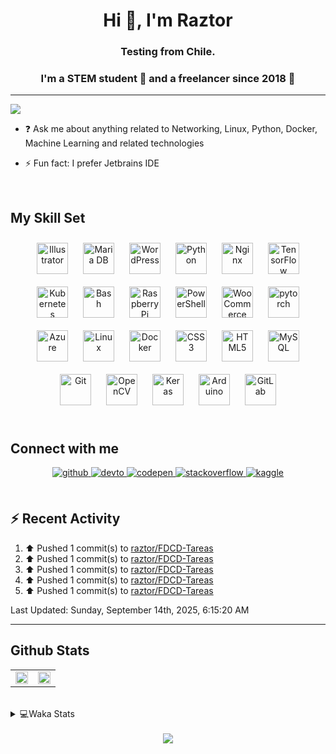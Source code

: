 <h1 align="center">Hi 👋, I'm Raztor</h1>
<h3 align="center">Testing from Chile.</h3>

### <div align="center">I'm a STEM student 🤖 and a freelancer since 2018 🚀</div>  

---
  ![](https://komarev.com/ghpvc/?username=raztor)
    

- ❓ Ask me about anything related to Networking, Linux, Python, Docker, Machine Learning and related technologies  
  

- ⚡ Fun fact: I prefer Jetbrains IDE  
  

<br/>  


## My Skill Set  
<div align="center">  
<img style="margin: 10px" src="https://profilinator.rishav.dev/skills-assets/adobe_illustrator-icon.svg" alt="Illustrator" height="50" />  
<img style="margin: 10px" src="https://profilinator.rishav.dev/skills-assets/mariadb.png" alt="Maria DB" height="50" />  
<img style="margin: 10px" src="https://profilinator.rishav.dev/skills-assets/wordpress.png" alt="WordPress" height="50" />  
<img style="margin: 10px" src="https://profilinator.rishav.dev/skills-assets/python-original.svg" alt="Python" height="50" />  
<img style="margin: 10px" src="https://profilinator.rishav.dev/skills-assets/nginx-original.svg" alt="Nginx" height="50" />  
<img style="margin: 10px" src="https://profilinator.rishav.dev/skills-assets/tensorflow-icon.svg" alt="TensorFlow" height="50" />  
<img style="margin: 10px" src="https://profilinator.rishav.dev/skills-assets/kubernetes-icon.svg" alt="Kubernetes" height="50" />  
<img style="margin: 10px" src="https://profilinator.rishav.dev/skills-assets/gnu_bash-icon.svg" alt="Bash" height="50" />  
<img style="margin: 10px" src="https://profilinator.rishav.dev/skills-assets/raspberrypi.png" alt="Raspberry Pi" height="50" />  
<img style="margin: 10px" src="https://profilinator.rishav.dev/skills-assets/powershell.png" alt="PowerShell" height="50" />  
<img style="margin: 10px" src="https://profilinator.rishav.dev/skills-assets/woocommerce.png" alt="WooCommerce" height="50" />  
<img style="margin: 10px" src="https://profilinator.rishav.dev/skills-assets/pytorch-icon.svg" alt="pytorch" height="50" />  
<img style="margin: 10px" src="https://profilinator.rishav.dev/skills-assets/microsoft_azure-icon.svg" alt="Azure" height="50" />  
<img style="margin: 10px" src="https://profilinator.rishav.dev/skills-assets/linux-original.svg" alt="Linux" height="50" />  
<img style="margin: 10px" src="https://profilinator.rishav.dev/skills-assets/docker-original-wordmark.svg" alt="Docker" height="50" />  
<img style="margin: 10px" src="https://profilinator.rishav.dev/skills-assets/css3-original-wordmark.svg" alt="CSS3" height="50" />  
<img style="margin: 10px" src="https://profilinator.rishav.dev/skills-assets/html5-original-wordmark.svg" alt="HTML5" height="50" />  
<img style="margin: 10px" src="https://profilinator.rishav.dev/skills-assets/mysql-original-wordmark.svg" alt="MySQL" height="50" />  
<img style="margin: 10px" src="https://profilinator.rishav.dev/skills-assets/git-scm-icon.svg" alt="Git" height="50" />  
<img style="margin: 10px" src="https://profilinator.rishav.dev/skills-assets/opencv-icon.svg" alt="OpenCV" height="50" />  
<img style="margin: 10px" src="https://profilinator.rishav.dev/skills-assets/keras.png" alt="Keras" height="50" />  
<img style="margin: 10px" src="https://profilinator.rishav.dev/skills-assets/arduino.png" alt="Arduino" height="50" />  
<img style="margin: 10px" src="https://profilinator.rishav.dev/skills-assets/gitlab.svg" alt="GitLab" height="50" />  
</div>  

<br/>  


## Connect with me  
<div align="center">
<a href="https://github.com/raztorr" target="_blank">
<img src=https://img.shields.io/badge/github-%2324292e.svg?&style=for-the-badge&logo=github&logoColor=white alt=github style="margin-bottom: 5px;" />
</a>
<a href="https://dev.to/raztorr" target="_blank">
<img src=https://img.shields.io/badge/dev.to-%2308090A.svg?&style=for-the-badge&logo=dev.to&logoColor=white alt=devto style="margin-bottom: 5px;" />
</a>
<a href="https://codepen.com/raztorr" target="_blank">
<img src=https://img.shields.io/badge/codepen-%23131417.svg?&style=for-the-badge&logo=codepen&logoColor=white alt=codepen style="margin-bottom: 5px;" />
</a>
<a href="https://stackoverflow.com/users/raztor" target="_blank">
<img src=https://img.shields.io/badge/stackoverflow-%23F28032.svg?&style=for-the-badge&logo=stackoverflow&logoColor=white alt=stackoverflow style="margin-bottom: 5px;" />
</a>
<a href="https://www.kaggle.com/raztorr" target="_blank">
<img src=https://img.shields.io/badge/kaggle-%2344BAE8.svg?&style=for-the-badge&logo=kaggle&logoColor=white alt=kaggle style="margin-bottom: 5px;" />
</a>  
</div>  
<br/>  

## :zap: Recent Activity

<!--RECENT_ACTIVITY:start-->
1. ⬆️ Pushed 1 commit(s) to [raztor/FDCD-Tareas](https://github.com/raztor/FDCD-Tareas)
2. ⬆️ Pushed 1 commit(s) to [raztor/FDCD-Tareas](https://github.com/raztor/FDCD-Tareas)
3. ⬆️ Pushed 1 commit(s) to [raztor/FDCD-Tareas](https://github.com/raztor/FDCD-Tareas)
4. ⬆️ Pushed 1 commit(s) to [raztor/FDCD-Tareas](https://github.com/raztor/FDCD-Tareas)
5. ⬆️ Pushed 1 commit(s) to [raztor/FDCD-Tareas](https://github.com/raztor/FDCD-Tareas)
<!--RECENT_ACTIVITY:end-->

<!--RECENT_ACTIVITY:last_update-->
Last Updated: Sunday, September 14th, 2025, 6:15:20 AM
<!--RECENT_ACTIVITY:last_update_end-->

---



## Github Stats  
<table><tr><td valign="top" width="50%">

<div align="center"><img src="https://readme-stats-rouge-eight.vercel.app/api?username=raztor&show_icons=true&count_private=true&hide_border=true&theme=github_dark" align="center" style="width: 100%" /></div>

</td><td valign="top" width="50%">
<div align="center"><img src="https://readme-stats-rouge-eight.vercel.app/api/top-langs/?username=raztor&hide_border=true&layout=compact&theme=github_dark" align="center" style="width: 100%" /></div>
</td></tr></table>    

<br/>  

<details>
<summary> 💻Waka Stats</summary>
<br>
  
 <!--START_SECTION:waka-->
![Code Time](http://img.shields.io/badge/Code%20Time-443%20hrs%2018%20mins-blue)

![Lines of code](https://img.shields.io/badge/From%20Hello%20World%20I%27ve%20Written-619.0%20thousand%20lines%20of%20code-blue)

**I'm a Night 🦉** 

```text
🌞 Morning                98 commits          ███░░░░░░░░░░░░░░░░░░░░░░   11.24 % 
🌆 Daytime                254 commits         ███████░░░░░░░░░░░░░░░░░░   29.13 % 
🌃 Evening                337 commits         ██████████░░░░░░░░░░░░░░░   38.65 % 
🌙 Night                  183 commits         █████░░░░░░░░░░░░░░░░░░░░   20.99 % 
```


📊 **This Week I Spent My Time On** 

```text
💬 Programming Languages: 
YAML                     51 mins             █████░░░░░░░░░░░░░░░░░░░░   18.08 % 
.env file                44 mins             ████░░░░░░░░░░░░░░░░░░░░░   15.66 % 
Python                   42 mins             ████░░░░░░░░░░░░░░░░░░░░░   14.89 % 
Jupyter                  27 mins             ██░░░░░░░░░░░░░░░░░░░░░░░   09.58 % 
GitIgnore file           22 mins             ██░░░░░░░░░░░░░░░░░░░░░░░   07.95 % 

🔥 Editors: 
WebStorm                 3 hrs 41 mins       ███████████████████░░░░░░   77.46 % 
PyCharm                  40 mins             ████░░░░░░░░░░░░░░░░░░░░░   14.08 % 
DataSpell                24 mins             ██░░░░░░░░░░░░░░░░░░░░░░░   08.46 % 

🐱‍💻 Projects: 
Modelo_Testing_Fiscalia  3 hrs 41 mins       ███████████████████░░░░░░   77.46 % 
pythonProject            35 mins             ███░░░░░░░░░░░░░░░░░░░░░░   12.48 % 
Tareas-FDCD              24 mins             ██░░░░░░░░░░░░░░░░░░░░░░░   08.46 % 
PyCharmMiscProject       4 mins              ░░░░░░░░░░░░░░░░░░░░░░░░░   01.60 % 

💻 Operating System: 
Mac                      4 hrs 46 mins       █████████████████████████   100.00 % 
```


 Last Updated on 11/09/2025 18:42:32 UTC
<!--END_SECTION:waka-->

</details>



<!-- BLOG-POST-LIST:START -->  

<!-- BLOG-POST-LIST:END -->  

<br/>  

<div align="center"><img src="https://spotify-github-profile.kittinanx.com/api/view?uid=benjaxsp&cover_image=true&theme=novatorem&bar_color=53b14f&bar_color_cover=true" /></div>  

<br/>  

  

<br/>  


<br />
